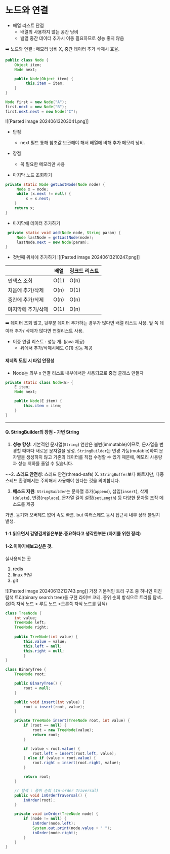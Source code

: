# 노드와 연결

* 배열 리스트 단점
	* 배열의 사용하지 않는 공간 낭비
	* 밸열 중간 데이터 추가시 이동 필요하므로 성능 좋지 않음

➡️ 노드와 연결 : 메모리 낭비 X, 중간 데이터 추가 삭제시 효율.
```java
public class Node {
	Object item;
	Node next;

	public Node(Object item) {
         this.item = item;
	}
}
```

```java
Node first = new Node("A");
first.next = new Node("B");
first.next.next = new Node("C");
```
![[Pasted image 20240613203041.png]]

* 단점
	* next 필드 통해 참조값 보관해야 해서 배열에 비해 추가 메모리 낭비.
* 장점
	* 꼭 필요한 메모리만 사용


* 마지막 노드 조회하기
```java
private static Node getLastNode(Node node) {
	 Node x = node;
	 while (x.next != null) {
		 x = x.next;
	}
	return x; 
}
```
* 마지막에 데이터 추가하기
```java
 private static void add(Node node, String param) {
	 Node lastNode = getLastNode(node);
	 lastNode.next = new Node(param);
}
```

* 첫번째 위치에 추가하기
![[Pasted image 20240613210247.png]]

|            | 배열   | 링크드 리스트 |
| ---------- | ---- | ------- |
| 인덱스 조회     | O(1) | O(n)    |
| 처음에 추가/삭제  | O(n) | O(1)    |
| 중간에 추가/삭제  | O(n) | O(n)    |
| 마지막에 추가/삭제 | O(1) | O(n)    |
➡️ 데이터 조회 많고, 뒷부분 데이터 추가하는 경우가 많다면 배열 리스트 사용.
   앞 쪽 데이터 추가/ 삭제가 많다면 연결리스트 사용.

* 이중 연결 리스트 : 성능 개. (java 제공)
	* 뒤에서 추가/삭제시에도 O(1) 성능 제공

#### 제네릭 도입 시 타입 안정성
 * Node는 외부 x 연결 리스트 내부에서만 사용되므로 중첩 클래스 만들자

```java
private static class Node<E> {
	E item;
	Node next;

	public Node(E item) {
		this.item = item;
	}
}
```



-----------------
#### Q. StringBuilder의 장점 - 가변 String

1. **성능 향상**: 기본적인 문자열(`String`) 연산은 불변(immutable)이므로, 문자열을 변경할 때마다 새로운 문자열을 생성. `StringBuilder`는 변경 가능(mutable)하여 문자열을 생성하지 않고 기존의 데이터를 직접 수정할 수 있기 때문에, 메모리 사용량과 성능 저하를 줄일 수 있습니다.

~~2. **스레드 안전성**:  스레드 안전(thread-safe) X.  `StringBuffer`보다 빠르지만, 다중 스레드 환경에서는 주의해서 사용해야 한다는 것을 의미합니다.

3. **메소드 지원**: `StringBuilder`는 문자열 추가(`append`), 삽입(`insert`), 삭제(`delete`), 변경(`replace`), 문자열 길이 설정(`setLength`) 등 다양한 문자열 조작 메소드를 제공

가변.  동기화 오버헤드 없어 속도 빠름. but 여러스레드 동시 접근시 내부 상태 불일치 발생.




#### 1-1.읽으면서 감명깊게읽은부분.중요하다고 생각한부분 (자기를 위한 정리)


#### 1-2.이야기해보고싶은 것.

실사용되는 곳 
1. redis
2. linux 커널
3. git


![[Pasted image 20240613212743.png]]
가장 기본적인 트리 구조 중 하나인 이진 탐색 트리(binary search tree)를 구현 라이브 코테.
중위 순회 방식으로 트리를 탐색.. (왼쪽 자식 노드 > 루트 노드 >오른쪽 자식 노드를 탐색)

```java
class TreeNode { 
	int value; 
	TreeNode left; 
	TreeNode right; 
	
	public TreeNode(int value) { 
		this.value = value; 
		this.left = null; 
		this.right = null; 
		} 
}
```

```java
class BinaryTree {
    TreeNode root;

    public BinaryTree() {
        root = null;
    }

    public void insert(int value) {
        root = insert(root, value);
    }

    private TreeNode insert(TreeNode root, int value) {
        if (root == null) {
            root = new TreeNode(value);
            return root;
        }

        if (value < root.value) {
            root.left = insert(root.left, value);
        } else if (value > root.value) {
            root.right = insert(root.right, value);
        }

        return root;
    }

    // 탐색 : 중위 순회 (In-order Traversal)
    public void inOrderTraversal() {
        inOrder(root);
    }

    private void inOrder(TreeNode node) {
        if (node != null) {
            inOrder(node.left);
            System.out.print(node.value + " ");
            inOrder(node.right);
        }
    }
}

```
